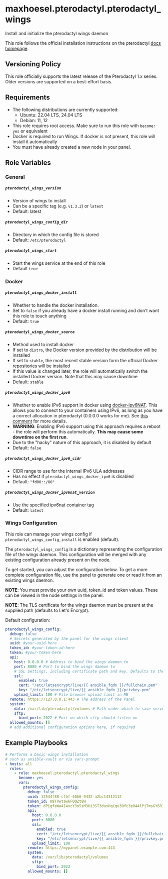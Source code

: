 # maxhoesel.pterodactyl.pterodactyl_wings

Install and initialize the pterodactyl wings daemon

This role follows the official installation instructions on the pterodactyl [docs homepage](https://pterodactyl.io/wings/1.0/installing.html).

## Versioning Policy

This role officially supports the latest release of the Pterodactyl 1.x series.
Older versions are supported on a best-effort basis.

## Requirements

- The following distributions are currently supported:
  - Ubuntu: 22.04 LTS, 24.04 LTS
  - Debian: 11, 12
- This role requires root access. Make sure to run this role with `become: yes` or equivalent
- Docker is required to run Wings. If docker is not present, this role will install it automatically
- You must have already created a new node in your panel.

## Role Variables

### General

##### `pterodactyl_wings_version`
- Version of wings to install
- Can be a specific tag (e.g. `v1.3.2`) or `latest`
- Default: latest

##### `pterodactyl_wings_config_dir`
- Directory in which the config file is stored
- Default: `/etc/pterodactyl`

##### `pterodactyl_wings_start`
- Start the wings service at the end of this role
- Default `true`

### Docker

##### `pterodactyl_wings_docker_install`
- Whether to handle the docker installation.
- Set to `false` if you already have a docker install running and don't want this role to touch anything
- Default: `true`

##### `pterodactyl_wings_docker_source`
- Method used to install docker
- If set to `distro`, the Docker version provided by the distribution will be installed
- If set to `stable`, the most recent stable version form the official Docker repositories will be installed
- If this value is changed later, the role will automatically switch the installed Docker version. Note that this may cause downtime
- Default: `stable`

##### `pterodactyl_wings_docker_ipv6`
- Whether to enable IPv6 support in docker using [docker-ipv6NAT](https://github.com/robbertkl/docker-ipv6nat#usage).
  This allows you to connect to your containers using IPv6, as long as you have a correct allocation in pterodactyl
  (0.0.0.0 works for me). See [this comment](https://github.com/pterodactyl/panel/issues/1778#issuecomment-619457907) for more details.
- **WARNING**: Enabling IPv6 support using this approach requires a reboot - the role will perform this automatically.
  **This may cause some downtime on the first run**.
- Due to the "hacky" nature of this approach, it is disabled by default
- Default: `false`

##### `pterodactyl_wings_docker_ipv6_cidr`
- CIDR range to use for the internal IPv6 ULA addresses
- Has no effect if `pterodactyl_wings_docker_ipv6` is disabled
- Default: `"fd00::/80"`

##### `pterodactyl_wings_docker_ipv6nat_version`
- Use the specified ipv6nat container tag
- Default: `latest`

### Wings Configuration

This role can manage your wings config if `pterodactyl_wings_config_install` is enabled (default).

The `pterodactyl_wings_config` is a dictionary representing the configuration file of the wings daemon. This configuration
will be merged with any existing configuration already present on the node.

To get started, you can adjust the configuration below. To get a more complete configuration file, use the panel to generate one
or read it from an existing wings daemon.

**NOTE**: You must provide your own uuid, token_id and token values. These can be viewed in the node settings in the panel.

**NOTE**: The TLS certificate for the wings daemon must be present at the supplied path (defaults to Let's Encrypt).

Default configuration:

```yaml
pterodactyl_wings_config:
  debug: false
  # Secrets generated by the panel for the wings client
  uuid: #your-uuid-here
  token_id: #your-token-id-here
  token: #your-token-here
  api:
    host: 0.0.0.0 # Address to bind the wings daemon to
    port: 8080 # Port to bind the wings daemon to
    # SSL Settings, including certificate path and key. Defaults to the path used by certbot/Let's Encrypt
    ssl:
      enabled: true
      cert: "/etc/letsencrypt/live/{{ ansible_fqdn }}/fullchain.pem"
      key: "/etc/letsencrypt/live/{{ ansible_fqdn }}/privkey.pem"
    upload_limit: 100 # File browser upload limit in MB
  remote: https://127.0.0.1:443 # The address of the Panel
  system:
    data: /var/lib/pterodactyl/volumes # Path under which to save server data
    sftp:
      bind_port: 2022 # Port on which sftp should listen on
  allowed_mounts: []
  # add additional configuration options here, if required
```

## Example Playbooks

```yaml
# Performs a basic wings installation
# such as ansible-vault or via vars-prompt
- hosts: all
  roles:
    - role: maxhoesel.pterodactyl.pterodactyl_wings
      become: yes
      vars:
        pterodactyl_wings_config:
          debug: false
          uuid: 12544f88-cfbf-40b6-9432-a2bc14312112
          token_id: m9TVwtaw6FQQZt8H
          token: dPigfaWa4I4xcY3o5sM3Hi3ST3duxHqCqu30fc3eO44lPj7msGY6R14YKCR6QZJ2
          api:
            host: 0.0.0.0
            port: 8080
            ssl:
              enabled: true
              cert: "/etc/letsencrypt/live/{{ ansible_fqdn }}/fullchain.pem"
              key: "/etc/letsencrypt/live/{{ ansible_fqdn }}/privkey.pem"
            upload_limit: 100
          remote: https://mypanel.example.com:443
          system:
            data: /var/lib/pterodactyl/volumes
            sftp:
              bind_port: 2022
          allowed_mounts: []
```
